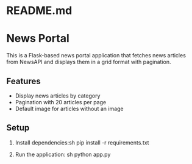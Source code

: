 # README.md
# News Portal

This is a Flask-based news portal application that fetches news articles from NewsAPI and displays them in a grid format with pagination.

## Features

- Display news articles by category
- Pagination with 20 articles per page
- Default image for articles without an image

## Setup

1. Install dependencies:sh 
   pip install -r requirements.txt


2. Run the application:
sh 
   python app.py
